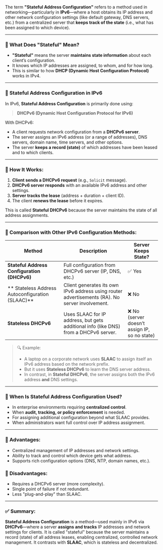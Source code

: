 The term **"Stateful Address Configuration"** refers to a method used in networking—particularly in **IPv6**—where a host obtains its IP address and other network configuration settings (like default gateway, DNS servers, etc.) from a centralized server that **keeps track of the state** (i.e., what has been assigned to which device).

---

### 🔹 What Does "Stateful" Mean?

- **"Stateful"** means the server **maintains state information** about each client’s configuration.
- It knows which IP addresses are assigned, to whom, and for how long.
- This is similar to how **DHCP (Dynamic Host Configuration Protocol)** works in IPv4.

---

### 🔹 Stateful Address Configuration in IPv6

In IPv6, **Stateful Address Configuration** is primarily done using:

> **DHCPv6 (Dynamic Host Configuration Protocol for IPv6)**

With DHCPv6:

- A client requests network configuration from a **DHCPv6 server**.
- The server assigns an IPv6 address (or a range of addresses), DNS servers, domain name, time servers, and other options.
- The server **keeps a record (state)** of which addresses have been leased and to which clients.

---

### 🔹 How It Works:

1. **Client sends a DHCPv6 request** (e.g., `Solicit` message).
2. **DHCPv6 server responds** with an available IPv6 address and other settings.
3. **Server tracks the lease** (address + duration + client ID).
4. The client **renews the lease** before it expires.

This is called **Stateful DHCPv6** because the server maintains the state of all address assignments.

---

### 🔹 Comparison with Other IPv6 Configuration Methods:

| Method                                           | Description                                                                                    | Server Keeps State?                           |
| ------------------------------------------------ | ---------------------------------------------------------------------------------------------- | --------------------------------------------- |
| **Stateful Address Configuration (DHCPv6)**      | Full configuration from DHCPv6 server (IP, DNS, etc.)                                          | ✅ Yes                                        |
| ** Stateless Address Autoconfiguration (SLAAC)** | Client generates its own IPv6 address using router advertisements (RA). No server involvement. | ❌ No                                         |
| **Stateless DHCPv6**                             | Uses SLAAC for IP address, but gets additional info (like DNS) from a DHCPv6 server.           | ❌ No (server doesn’t assign IP, so no state) |

> 🔍 Example:
>
> - A laptop on a corporate network uses **SLAAC** to assign itself an IPv6 address based on the network prefix.
> - But it uses **Stateless DHCPv6** to learn the DNS server address.
> - In contrast, in **Stateful DHCPv6**, the server assigns both the IPv6 address **and** DNS settings.

---

### 🔹 When Is Stateful Address Configuration Used?

- In enterprise environments requiring **centralized control**.
- When **audit, tracking, or policy enforcement** is needed.
- For assigning additional configuration beyond what SLAAC provides.
- When administrators want full control over IP address assignment.

---

### 🔹 Advantages:

- Centralized management of IP addresses and network settings.
- Ability to track and control which device gets what address.
- Supports rich configuration options (DNS, NTP, domain names, etc.).

### 🔹 Disadvantages:

- Requires a DHCPv6 server (more complexity).
- Single point of failure if not redundant.
- Less "plug-and-play" than SLAAC.

---

### ✅ Summary:

**Stateful Address Configuration** is a method—used mainly in IPv6 via **DHCPv6**—where a server **assigns and tracks** IP addresses and network settings for clients. It is called "stateful" because the server maintains a record (state) of all address leases, enabling centralized, controlled network management. It contrasts with **SLAAC**, which is stateless and decentralized.

